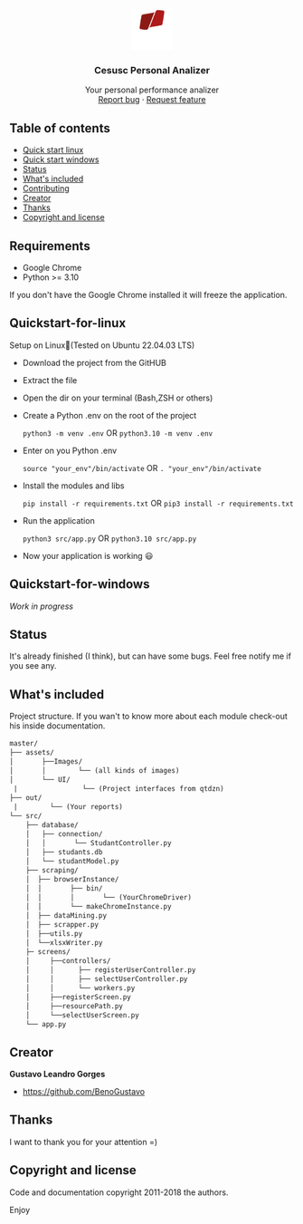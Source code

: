 <p align="center">
  <a href="https://cesusc.edu.br/">
    <img src="assets/images/logo-cesusc.png" alt="Cesusc Logo" width=72 height=72>
  </a>

  <h3 align="Center">Cesusc Personal Analizer</h3>

  <p align="center">
    Your personal performance analizer
    <br>
    <a href="https://reponame/issues/new?template=bug.md">Report bug</a>
    ·
    <a href="https://reponame/issues/new?template=feature.md&labels=feature">Request feature</a>
  </p>
</p>

## Table of contents

-   [Quick start linux](#quickstart-for-linux)
-   [Quick start windows](#quickstart-for-windows)
-   [Status](#status)
-   [What's included](#whats-included)
-   [Contributing](#contributing)
-   [Creator](#creator)
-   [Thanks](#thanks)
-   [Copyright and license](#copyright-and-license)

## Requirements

-   Google Chrome
-   Python >= 3.10

If you don't have the Google Chrome installed it will freeze the application.

## Quickstart-for-linux

Setup on Linux🐧(Tested on Ubuntu 22.04.03 LTS)

-   Download the project from the GitHUB

-   Extract the file

-   Open the dir on your terminal (Bash,ZSH or others)

-   Create a Python .env on the root of the project

    `python3 -m venv .env` OR `python3.10 -m venv .env`

-   Enter on you Python .env

    `source "your_env"/bin/activate` OR `. "your_env"/bin/activate`

-   Install the modules and libs

    `pip install -r requirements.txt` OR `pip3 install -r requirements.txt`

-   Run the application

    `python3 src/app.py` OR `python3.10 src/app.py`

-   Now your application is working 😃

## Quickstart-for-windows

_Work in progress_

## Status

It's already finished (I think), but can have some bugs. Feel free notify me if you see any.

## What's included

Project structure. If you wan't to know more about each module check-out his inside documentation.

```text
master/
├── assets/
│       ├──Images/
│       │        └── (all kinds of images)
│       └── UI/
 |                └── (Project interfaces from qtdzn)
├── out/
 |        └── (Your reports)
└── src/
    ├── database/
    │   ├── connection/
    │   │       └── StudantController.py
    │   ├── studants.db
    │   └── studantModel.py
    ├── scraping/
    │  ├── browserInstance/
    │  │       ├── bin/
    │  │       │       └── (YourChromeDriver)
    │  │       └── makeChromeInstance.py
    │  ├── dataMining.py
    │  ├── scrapper.py
    │  ├──utils.py
    │  └──xlsxWriter.py
    ├─ screens/
    │     ├──controllers/
    │     │      ├── registerUserController.py
    │     │      ├── selectUserController.py
    │     │      └── workers.py
    │     ├──registerScreen.py
    │     ├──resourcePath.py
    │     └──selectUserScreen.py
    └── app.py
```

## Creator

**Gustavo Leandro Gorges**

-   <https://github.com/BenoGustavo>

## Thanks

I want to thank you for your attention =)

## Copyright and license

Code and documentation copyright 2011-2018 the authors.

Enjoy
